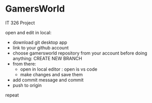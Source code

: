 # GamersWorld
IT 326 Project


open and edit in local:
- download git desktop app
- link to your github account
- choose gamersworld repository from your account 
before doing anything: 
CREATE NEW BRANCH
- from there:
    - open in local editor : open is vs code
    - make changes and save them
- add commit message and commit
- push to origin

repeat
